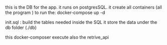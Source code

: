 this is the DB for the app. it runs on postgresSQL.
it create all containers (all the program )
 to run the:
docker-compose up -d

init.sql : build the tables needed inside the SQL
it store the data under the db folder (./db)

this docker-composer execute also the retrive_api